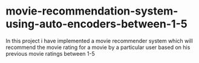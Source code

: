 # movie-recommendation-system-using-auto-encoders-between-1-5
In this project i have implemented a movie recommender system which will recommend the movie rating for a movie by a particular user based on his previous movie ratings between 1-5
